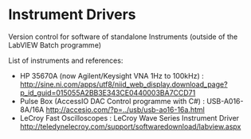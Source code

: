 # Instrument Drivers
Version control for software of standalone Instruments (outside of the LabVIEW Batch programme)

List of instruments and references:
- HP 35670A (now Agilent/Keysight VNA 1Hz to 100kHz) : http://sine.ni.com/apps/utf8/niid_web_display.download_page?p_id_guid=015055A2BB3E343CE0440003BA7CCD71
- Pulse Box (AccessIO DAC Control programme with C#) : USB-A016-8A/16A http://accesio.com/?p=../usb/usb-ao16-16a.html
- LeCroy Fast Oscilloscopes : LeCroy Wave Series Instrument Driver http://teledynelecroy.com/support/softwaredownload/labview.aspx

